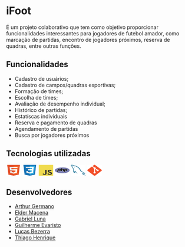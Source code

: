 # iFoot

É um projeto colaborativo que tem como objetivo proporcionar funcionalidades interessantes para jogadores de futebol amador, como marcação de partidas, encontro de jogadores próximos, reserva de quadras, entre outras funções.

## Funcionalidades

<ul>
  <li>
    Cadastro de usuários;
  </li>
  <li>
    Cadastro de campos/quadras esportivas;
  </li>
  <li>
    Formação de times;
  </li>
  <li>
    Escolha de times;
  </li>
  <li>
    Avaliação de desempenho individual;
  </li>
  <li>
    Histórico de partidas;
  </li>
  <li>
    Estatíscas individuais
  </li>
  <li>
    Reserva e pagamento de quadras
  </li>
  <li>
    Agendamento de partidas
  </li>
  <li>
    Busca por jogadores próximos
  </li>
</ul>

## Tecnologias utilizadas

<div sytle="display: inline_block;">
    <img width="40" height="30" src="https://raw.githubusercontent.com/devicons/devicon/ca28c779441053191ff11710fe24a9e6c23690d6/icons/html5/html5-original.svg"/>
    <img width="40" height="30" src="https://raw.githubusercontent.com/devicons/devicon/ca28c779441053191ff11710fe24a9e6c23690d6/icons/css3/css3-original.svg"/>
    <img width="40" height="30" src="https://raw.githubusercontent.com/devicons/devicon/ca28c779441053191ff11710fe24a9e6c23690d6/icons/javascript/javascript-original.svg"/>
    <img width="40" height="30" src="https://raw.githubusercontent.com/devicons/devicon/ca28c779441053191ff11710fe24a9e6c23690d6/icons/php/php-original.svg"/>
    <img width="40" height="30" src="https://raw.githubusercontent.com/devicons/devicon/ca28c779441053191ff11710fe24a9e6c23690d6/icons/mysql/mysql-original.svg"/>
    <img width="40" height="30" src="https://raw.githubusercontent.com/devicons/devicon/ca28c779441053191ff11710fe24a9e6c23690d6/icons/git/git-original.svg"/>
</div>


## Desenvolvedores

* [Arthur Germano](https://github.com/ArthurGerman/)
* [Elder Macena](https://github.com/elder51)
* [Gabriel Luna](https://github.com/glr3-hub)
* [Guilherme Evaristo](https://github.com/guilhermeepaz)
* [Lucas Bezerra](https://github.com/Takemy31)
* [Thiago Henrique](https://github.com/ThiagoH55)


